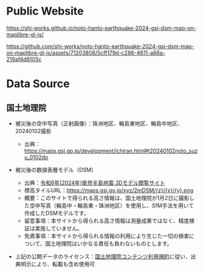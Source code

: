 # Public Website
https://shi-works.github.io/noto-hanto-earthquake-2024-gsi-dsm-map-on-maplibre-gl-js/

https://github.com/shi-works/noto-hanto-earthquake-2024-gsi-dsm-map-on-maplibre-gl-js/assets/71203808/5cff179d-c286-4611-a88a-219af4d8105c

# Data Source
## 国土地理院
- 被災後の空中写真（正射画像）：珠洲地区、輪島東地区、輪島中地区、20240102撮影
    - 出典：https://maps.gsi.go.jp/development/ichiran.html#t20240102noto_suzu_0102do

- 被災後の数値表層モデル（DSM）
    - 出典：[令和6年(2024年)能登半島地震 3Dモデル閲覧サイト](https://maps.gsi.go.jp/noto/#12/37.434795/137.176323/&base=std&ls=std%7CDEM2A_noto%7C20240102noto_suzu_0102do%7C20240102noto_wazimahigashi_0102do&blend=000&disp=1011&vs=c1g1j0h0k0l0u0t0z0r0s0m0f1&d=m)
    - 標高タイルURL：https://maps.gsi.go.jp/xyz/2mDSM/{z}/{x}/{y}.png
    - 概要：このサイトで得られる高さ情報は、国土地理院が1月2日に撮影した空中写真（輪島中・輪島東・珠洲地区）を使用し、SfM手法を用いて作成したDSMモデルです。
    - 留意事項：本サイトから得られる高さ情報は測量成果ではなく、精度検証は実施していません。
    - 免責事項：本サイトから得られる情報の利用により生じた一切の損害について、国土地理院はいかなる責任も負わないものとします。

- 上記の公開データのライセンス：[国土地理院コンテンツ利用規約](https://www.gsi.go.jp/kikakuchousei/kikakuchousei40182.html)に従い、出典明示により、転載も含め使用可
